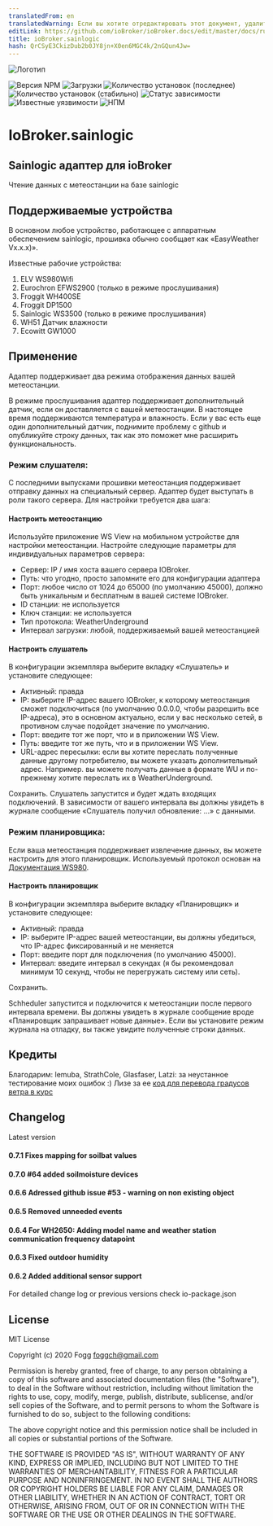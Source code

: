 ```yaml
---
translatedFrom: en
translatedWarning: Если вы хотите отредактировать этот документ, удалите поле «translationFrom», в противном случае этот документ будет снова автоматически переведен
editLink: https://github.com/ioBroker/ioBroker.docs/edit/master/docs/ru/adapterref/iobroker.sainlogic/README.md
title: ioBroker.sainlogic
hash: QrCSyE3CkizDub2b0JY8jn+X0en6MGC4k/2nGQun4Jw=
---
```

![Логотип](../../../en/adapterref/iobroker.sainlogic/admin/sainlogic.png)

![Версия NPM](http://img.shields.io/npm/v/iobroker.sainlogic.svg)
![Загрузки](https://img.shields.io/npm/dm/iobroker.sainlogic.svg)
![Количество установок (последнее)](http://iobroker.live/badges/sainlogic-installed.svg)
![Количество установок (стабильно)](http://iobroker.live/badges/sainlogic-stable.svg)
![Статус зависимости](https://img.shields.io/david/phifogg/iobroker.sainlogic.svg)
![Известные уязвимости](https://snyk.io/test/github/phifogg/ioBroker.sainlogic/badge.svg)
![НПМ](https://nodei.co/npm/iobroker.sainlogic.png?downloads=true)

# IoBroker.sainlogic
## Sainlogic адаптер для ioBroker
Чтение данных с метеостанции на базе sainlogic

## Поддерживаемые устройства
В основном любое устройство, работающее с аппаратным обеспечением sainlogic, прошивка обычно сообщает как «EasyWeather Vx.x.x)».

Известные рабочие устройства:

1. ELV WS980Wifi
1. Eurochron EFWS2900 (только в режиме прослушивания)
1. Froggit WH400SE
1. Froggit DP1500
1. Sainlogic WS3500 (только в режиме прослушивания)
1. WH51 Датчик влажности
1. Ecowitt GW1000

## Применение
Адаптер поддерживает два режима отображения данных вашей метеостанции.

В режиме прослушивания адаптер поддерживает дополнительный датчик, если он доставляется с вашей метеостанции. В настоящее время поддерживаются температура и влажность. Если у вас есть еще один дополнительный датчик, поднимите проблему с github и опубликуйте строку данных, так как это поможет мне расширить функциональность.

### Режим слушателя:
С последними выпусками прошивки метеостанция поддерживает отправку данных на специальный сервер. Адаптер будет выступать в роли такого сервера. Для настройки требуется два шага:

#### Настроить метеостанцию
Используйте приложение WS View на мобильном устройстве для настройки метеостанции. Настройте следующие параметры для индивидуальных параметров сервера:

- Сервер: IP / имя хоста вашего сервера IOBroker.
- Путь: что угодно, просто запомните его для конфигурации адаптера
- Порт: любое число от 1024 до 65000 (по умолчанию 45000), должно быть уникальным и бесплатным в вашей системе IOBroker.
- ID станции: не используется
- Ключ станции: не используется
- Тип протокола: WeatherUnderground
- Интервал загрузки: любой, поддерживаемый вашей метеостанцией

#### Настроить слушатель
В конфигурации экземпляра выберите вкладку «Слушатель» и установите следующее:

- Активный: правда
- IP: выберите IP-адрес вашего IOBroker, к которому метеостанция сможет подключиться (по умолчанию 0.0.0.0, чтобы разрешить все IP-адреса), это в основном актуально, если у вас несколько сетей, в противном случае подойдет значение по умолчанию.
- Порт: введите тот же порт, что и в приложении WS View.
- Путь: введите тот же путь, что и в приложении WS View.
- URL-адрес пересылки: если вы хотите переслать полученные данные другому потребителю, вы можете указать дополнительный адрес. Например. вы можете получать данные в формате WU и по-прежнему хотите переслать их в WeatherUnderground.

Сохранить.
Слушатель запустится и будет ждать входящих подключений. В зависимости от вашего интервала вы должны увидеть в журнале сообщение «Слушатель получил обновление: ...» с данными.

### Режим планировщика:
Если ваша метеостанция поддерживает извлечение данных, вы можете настроить для этого планировщик. Используемый протокол основан на [Документация WS980](https://github.com/RrPt/WS980).

#### Настроить планировщик
В конфигурации экземпляра выберите вкладку «Планировщик» и установите следующее:

- Активный: правда
- IP: выберите IP-адрес вашей метеостанции, вы должны убедиться, что IP-адрес фиксированный и не меняется
- Порт: введите порт для подключения (по умолчанию 45000).
- Интервал: введите интервал в секундах (я бы рекомендовал минимум 10 секунд, чтобы не перегружать систему или сеть).

Сохранить.

Schheduler запустится и подключится к метеостанции после первого интервала времени. Вы должны увидеть в журнале сообщение вроде «Планировщик запрашивает новые данные». Если вы установите режим журнала на отладку, вы также увидите полученные строки данных.

## Кредиты
Благодарим: lemuba, StrathCole, Glasfaser, Latzi: за неустанное тестирование моих ошибок :) Лизе за ее [код для перевода градусов ветра в курс](https://www.programmieraufgaben.ch/aufgabe/windrichtung-bestimmen/ibbn2e7d)

## Changelog

Latest version

#### 0.7.1 Fixes mapping for soilbat values

#### 0.7.0 #64 added soilmoisture devices

#### 0.6.6 Adressed github issue #53 - warning on non existing object

#### 0.6.5 Removed unneeded events

#### 0.6.4 For WH2650: Adding model name and weather station communication frequency datapoint

#### 0.6.3 Fixed outdoor humidity

#### 0.6.2 Added additional sensor support


For detailed change log or previous versions check io-package.json

## License
MIT License

Copyright (c) 2020 Fogg <foggch@gmail.com>

Permission is hereby granted, free of charge, to any person obtaining a copy
of this software and associated documentation files (the "Software"), to deal
in the Software without restriction, including without limitation the rights
to use, copy, modify, merge, publish, distribute, sublicense, and/or sell
copies of the Software, and to permit persons to whom the Software is
furnished to do so, subject to the following conditions:

The above copyright notice and this permission notice shall be included in all
copies or substantial portions of the Software.

THE SOFTWARE IS PROVIDED "AS IS", WITHOUT WARRANTY OF ANY KIND, EXPRESS OR
IMPLIED, INCLUDING BUT NOT LIMITED TO THE WARRANTIES OF MERCHANTABILITY,
FITNESS FOR A PARTICULAR PURPOSE AND NONINFRINGEMENT. IN NO EVENT SHALL THE
AUTHORS OR COPYRIGHT HOLDERS BE LIABLE FOR ANY CLAIM, DAMAGES OR OTHER
LIABILITY, WHETHER IN AN ACTION OF CONTRACT, TORT OR OTHERWISE, ARISING FROM,
OUT OF OR IN CONNECTION WITH THE SOFTWARE OR THE USE OR OTHER DEALINGS IN THE
SOFTWARE.